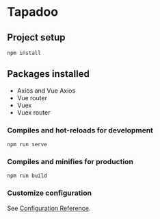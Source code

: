 # Tapadoo

## Project setup
```
npm install
```

## Packages installed
- Axios and Vue Axios
- Vue router
- Vuex
- Vuex router

### Compiles and hot-reloads for development
```
npm run serve
```

### Compiles and minifies for production
```
npm run build
```

### Customize configuration
See [Configuration Reference](https://cli.vuejs.org/config/).
